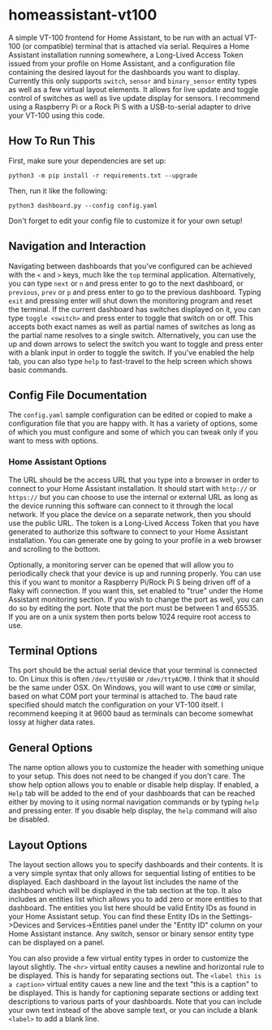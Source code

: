 # homeassistant-vt100

A simple VT-100 frontend for Home Assistant, to be run with an actual VT-100 (or compatible) terminal that is attached via serial. Requires a Home Assistant installation running somewhere, a Long-Lived Access Token issued from your profile on Home Assistant, and a configuration file containing the desired layout for the dashboards you want to display. Currently this only supports `switch`, `sensor` and `binary_sensor` entity types as well as a few virtual layout elements. It allows for live update and toggle control of switches as well as live update display for sensors. I recommend using a Raspberry Pi or a Rock Pi S with a USB-to-serial adapter to drive your VT-100 using this code.

## How To Run This

First, make sure your dependencies are set up:

```
python3 -m pip install -r requirements.txt --upgrade
```

Then, run it like the following:

```
python3 dashboard.py --config config.yaml
```

Don't forget to edit your config file to customize it for your own setup!

## Navigation and Interaction

Navigating between dashboards that you've configured can be achieved with the `<` and `>` keys, much like the `top` terminal application. Alternatively, you can type `next` or `n` and press enter to go to the next dashboard, or `previous`, `prev` or `p` and press enter to go to the previous dashboard. Typing `exit` and pressing enter will shut down the monitoring program and reset the terminal. If the current dashboard has switches displayed on it, you can type `toggle <switch>` and press enter to toggle that switch on or off. This accepts both exact names as well as partial names of switches as long as the partial name resolves to a single switch. Alternatively, you can use the up and down arrows to select the switch you want to toggle and press enter with a blank input in order to toggle the switch. If you've enabled the help tab, you can also type `help` to fast-travel to the help screen which shows basic commands.

## Config File Documentation

The `config.yaml` sample configuration can be edited or copied to make a configuration file that you are happy with. It has a variety of options, some of which you must configure and some of which you can tweak only if you want to mess with options.

### Home Assistant Options

The URL should be the access URL that you type into a browser in order to connect to your Home Assistant installation. It should start with `http://` or `https://` but you can choose to use the internal or external URL as long as the device running this software can connect to it through the local network. If you place the device on a separate network, then you should use the public URL. The token is a Long-Lived Access Token that you have generated to authorize this software to connect to your Home Assistant installation. You can generate one by going to your profile in a web browser and scrolling to the bottom.

Optionally, a monitoring server can be opened that will allow you to periodically check that your device is up and running properly. You can use this if you want to monitor a Raspberry Pi/Rock Pi S being driven off of a flaky wifi connection. If you want this, set enabled to "true" under the Home Assistant monitoring section. If you wish to change the port as well, you can do so by editing the port. Note that the port must be between 1 and 65535. If you are on a unix system then ports below 1024 require root access to use.

## Terminal Options

Ths port should be the actual serial device that your terminal is connected to. On Linux this is often `/dev/ttyUSB0` or `/dev/ttyACM0`. I think that it should be the same under OSX. On Windows, you will want to use `COM0` or similar, based on what COM port your terminal is attached to. The baud rate specified should match the configuration on your VT-100 itself. I recommend keeping it at 9600 baud as terminals can become somewhat lossy at higher data rates.

## General Options

The name option allows you to customize the header with something unique to your setup. This does not need to be changed if you don't care. The show help option allows you to enable or disable help display. If enabled, a `Help` tab will be added to the end of your dashboards that can be reached either by moving to it using normal navigation commands or by typing `help` and pressing enter. If you disable help display, the `help` command will also be disabled.

## Layout Options

The layout section allows you to specify dashboards and their contents. It is a very simple syntax that only allows for sequential listing of entities to be displayed. Each dashboard in the layout list includes the name of the dashboard which will be displayed in the tab section at the top. It also includes an entities list which allows you to add zero or more entities to that dashboard. The entities you list here should be valid Entity IDs as found in your Home Assistant setup. You can find these Entity IDs in the Settings->Devices and Services->Entities panel under the "Entity ID" column on your Home Assistant instance. Any switch, sensor or binary sensor entity type can be displayed on a panel.

You can also provide a few virtual entity types in order to customize the layout slightly. The `<hr>` virtual entity causes a newline and horizontal rule to be displayed. This is handy for separating sections out. The `<label this is a caption>` virtual entity caues a new line and the text "this is a caption" to be displayed. This is handy for captioning separate sections or adding text descriptions to various parts of your dashboards. Note that you can include your own text instead of the above sample text, or you can include a blank `<label>` to add a blank line.
